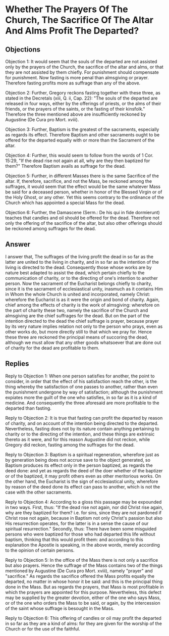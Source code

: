 # Whether The Prayers Of The Church, The Sacrifice Of The Altar And Alms Profit The Departed?

## Objections

Objection 1: It would seem that the souls of the departed are not assisted only by the prayers of the Church, the sacrifice of the altar and alms, or that they are not assisted by them chiefly. For punishment should compensate for punishment. Now fasting is more penal than almsgiving or prayer. Therefore fasting profits more as suffrage than any of the above.

Objection 2: Further, Gregory reckons fasting together with these three, as stated in the Decretals (xiii, Q. ii, Cap. 22): "The souls of the departed are released in four ways, either by the offerings of priests, or the alms of their friends, or the prayers of the saints, or the fasting of their kinsfolk." Therefore the three mentioned above are insufficiently reckoned by Augustine (De Cura pro Mort. xviii).

Objection 3: Further, Baptism is the greatest of the sacraments, especially as regards its effect. Therefore Baptism and other sacraments ought to be offered for the departed equally with or more than the Sacrament of the altar.

Objection 4: Further, this would seem to follow from the words of 1 Cor. 15:29, "If the dead rise not again at all, why are they then baptized for them?" Therefore Baptism avails as suffrage for the dead.

Objection 5: Further, in different Masses there is the same Sacrifice of the altar. If, therefore, sacrifice, and not the Mass, be reckoned among the suffrages, it would seem that the effect would be the same whatever Mass be said for a deceased person, whether in honor of the Blessed Virgin or of the Holy Ghost, or any other. Yet this seems contrary to the ordinance of the Church which has appointed a special Mass for the dead.

Objection 6: Further, the Damascene (Serm.: De his qui in fide dormierunt) teaches that candles and oil should be offered for the dead. Therefore not only the offering of the sacrifice of the altar, but also other offerings should be reckoned among suffrages for the dead.

## Answer



I answer that, The suffrages of the living profit the dead in so far as the latter are united to the living in charity, and in so far as the intention of the living is directed to the dead. Consequently those whose works are by nature best adapted to assist the dead, which pertain chiefly to the communication of charity, or to the directing of one's intention to another person. Now the sacrament of the Eucharist belongs chiefly to charity, since it is the sacrament of ecclesiastical unity, inasmuch as it contains Him in Whom the whole Church is united and incorporated, namely Christ: wherefore the Eucharist is as it were the origin and bond of charity. Again, chief among the effects of charity is the work of almsgiving: wherefore on the part of charity these two, namely the sacrifice of the Church and almsgiving are the chief suffrages for the dead. But on the part of the intention directed to the dead the chief suffrage is prayer, because prayer by its very nature implies relation not only to the person who prays, even as other works do, but more directly still to that which we pray for. Hence these three are reckoned the principal means of succoring the dead, although we must allow that any other goods whatsoever that are done out of charity for the dead are profitable to them.

## Replies

Reply to Objection 1: When one person satisfies for another, the point to consider, in order that the effect of his satisfaction reach the other, is the thing whereby the satisfaction of one passes to another, rather than even the punishment undergone by way of satisfaction; although the punishment expiates more the guilt of the one who satisfies, in so far as it is a kind of medicine. And consequently the three aforesaid are more profitable to the departed than fasting.

Reply to Objection 2: It is true that fasting can profit the departed by reason of charity, and on account of the intention being directed to the departed. Nevertheless, fasting does not by its nature contain anything pertaining to charity or to the directing of the intention, and these things are extrinsic thereto as it were, and for this reason Augustine did not reckon, while Gregory did reckon, fasting among the suffrages for the dead.

Reply to Objection 3: Baptism is a spiritual regeneration, wherefore just as by generation being does not accrue save to the object generated, so Baptism produces its effect only in the person baptized, as regards the deed done: and yet as regards the deed of the doer whether of the baptizer or of the baptized, it may profit others even as other meritorious works. On the other hand, the Eucharist is the sign of ecclesiastical unity, wherefore by reason of the deed done its effect can pass to another, which is not the case with the other sacraments.

Reply to Objection 4: According to a gloss this passage may be expounded in two ways. First, thus: "If the dead rise not again, nor did Christ rise again, why are they baptized for them? i.e. for sins, since they are not pardoned if Christ rose not again, because in Baptism not only Christ's passion but also His resurrection operates, for the latter is in a sense the cause of our spiritual resurrection." Secondly, thus: There have been some misguided persons who were baptized for those who had departed this life without baptism, thinking that this would profit them: and according to this explanation the Apostle is speaking, in the above words, merely according to the opinion of certain persons.

Reply to Objection 5: In the office of the Mass there is not only a sacrifice but also prayers. Hence the suffrage of the Mass contains two of the things mentioned by Augustine (De Cura pro Mort. xviii), namely "prayer" and "sacrifice." As regards the sacrifice offered the Mass profits equally the departed, no matter in whose honor it be said: and this is the principal thing done in the Mass. But as regards the prayers, that Mass is most profitable in which the prayers are appointed for this purpose. Nevertheless, this defect may be supplied by the greater devotion, either of the one who says Mass, or of the one who orders the Mass to be said, or again, by the intercession of the saint whose suffrage is besought in the Mass.

Reply to Objection 6: This offering of candles or oil may profit the departed in so far as they are a kind of alms: for they are given for the worship of the Church or for the use of the faithful.